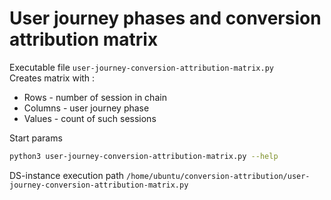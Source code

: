 # User journey phases and conversion attribution matrix
Executable file `user-journey-conversion-attribution-matrix.py`  
Creates matrix with :  
* Rows - number of session in chain  
* Columns - user journey phase  
* Values - count of such sessions  

Start params  
```bash
python3 user-journey-conversion-attribution-matrix.py --help
```
DS-instance execution path `/home/ubuntu/conversion-attribution/user-journey-conversion-attribution-matrix.py`
